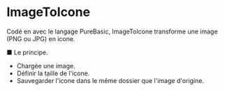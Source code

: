 # ImageToIcone
Codé en avec le langage PureBasic, ImageToIcone transforme une image (PNG ou JPG) en icone.

■ Le principe.
- Chargée une image.
- Définir la taille de l'icone.
- Sauvegarder l'icone dans le même dossier que l'image d'origine.

